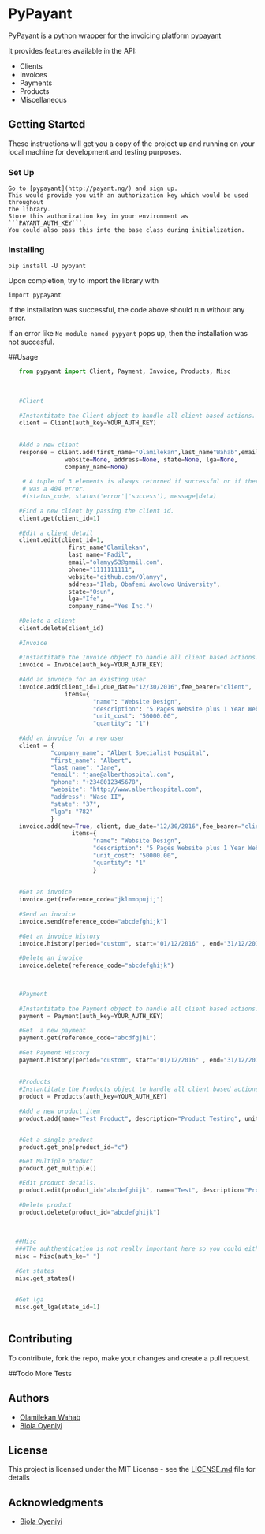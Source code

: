 # PyPayant

PyPayant is a python wrapper for the invoicing platform [pypayant](http://payant.ng/)

It provides features available in the API:

* Clients
* Invoices
* Payments
* Products
* Miscellaneous

## Getting Started

These instructions will get you a copy of the project up and running on your local machine for development and testing purposes.

### Set Up
    Go to [pypayant](http://payant.ng/) and sign up.
    This would provide you with an authorization key which would be used throughout
    the library.
    Store this authorization key in your environment as ```PAYANT_AUTH_KEY```.
    You could also pass this into the base class during initialization.

### Installing

```
pip install -U pypyant
```


Upon completion, try to import the library with

```
import pypayant
```

If the installation was successful, the code above should run without any error.

If an error like ```No module named pypyant``` pops up, then the installation was not succesful.


##Usage

```python
   from pypyant import Client, Payment, Invoice, Products, Misc
   
   
   
   #Client
   
   #Instantitate the Client object to handle all client based actions.  
   client = Client(auth_key=YOUR_AUTH_KEY)
    
    
   #Add a new client
   response = client.add(first_name="Olamilekan",last_name"Wahab",email="olamyy53@gmail.com",phone="000000000000",
                website=None, address=None, state=None, lga=None,
                company_name=None)
    
    # A tuple of 3 elements is always returned if successful or if there
    # was a 404 error.
    #(status_code, status('error'|'success'), message|data)
    
   #Find a new client by passing the client id.
   client.get(client_id=1)
    
   #Edit a client detail
   client.edit(client_id=1,
                 first_name"Olamilekan",
                 last_name="Fadil",
                 email="olamyy53@gmail.com",
                 phone="1111111111",
                 website="github.com/Olamyy",
                 address="Ilab, Obafemi Awolowo University",
                 state="Osun",
                 lga="Ife",
                 company_name="Yes Inc.") 
    
   #Delete a client
   client.delete(client_id)
   
   #Invoice
   
   #Instantitate the Invoice object to handle all client based actions.  
   invoice = Invoice(auth_key=YOUR_AUTH_KEY)  
   
   #Add an invoice for an existing user
   invoice.add(client_id=1,due_date="12/30/2016",fee_bearer="client",
                items={
                        "name": "Website Design",
                        "description": "5 Pages Website plus 1 Year Web Hosting",
                        "unit_cost": "50000.00",
                        "quantity": "1")
   
   #Add an invoice for a new user
   client = {
            "company_name": "Albert Specialist Hospital",
            "first_name": "Albert",
            "last_name": "Jane",
            "email": "jane@alberthospital.com",
            "phone": "+2348012345678",
            "website": "http://www.alberthospital.com",
            "address": "Wase II",
            "state": "37",
            "lga": "782"
            }
   invoice.add(new=True, client, due_date="12/30/2016",fee_bearer="client",
                  items={
                        "name": "Website Design",
                        "description": "5 Pages Website plus 1 Year Web Hosting",
                        "unit_cost": "50000.00",
                        "quantity": "1" 
                        }
    
    
   #Get an invoice
   invoice.get(reference_code="jklmmopujij")
   
   #Send an invoice
   invoice.send(reference_code="abcdefghijk")
   
   #Get an invoice history
   invoice.history(period="custom", start="01/12/2016" , end="31/12/2016")
   
   #Delete an invoice
   invoice.delete(reference_code="abcdefghijk")
   


   #Payment
   
   #Instantitate the Payment object to handle all client based actions.  
   payment = Payment(auth_key=YOUR_AUTH_KEY)
    
   #Get  a new payment
   payment.get(reference_code="abcdfgjhi")
   
   #Get Payment History
   payment.history(period="custom", start="01/12/2016" , end="31/12/2016")
   
   
   #Products
   #Instantitate the Products object to handle all client based actions.  
   product = Products(auth_key=YOUR_AUTH_KEY)
   
   #Add a new product item
   product.add(name="Test Product", description="Product Testing", unit_cost="15000", type="product")


   #Get a single product
   product.get_one(product_id="c")

   #Get Multiple product
   product.get_multiple()

   #Edit product details.
   product.edit(product_id="abcdefghijk", name="Test", description="Product", unit_cost="12000", type="service")
    
   #Delete product
   product.delete(product_id="abcdefghijk")
   
  
    
  ##Misc
  ###The auhthentication is not really important here so you could either leave it as an empty string or still pass it.
  misc = Misc(auth_ke=" ")
  
  #Get states
  misc.get_states()

  
  #Get lga
  misc.get_lga(state_id=1)
   
```


## Contributing

To contribute, fork the repo, make your  changes and create a pull request.


##Todo
 More Tests

## Authors

* [Olamilekan Wahab](https://github.com/Olamyy)
* [Biola Oyeniyi](https://github.com/gbozee)



## License

This project is licensed under the MIT License - see the [LICENSE.md](LICENSE.md) file for details

## Acknowledgments

* [Biola Oyeniyi](https://github.com/gbozee)


